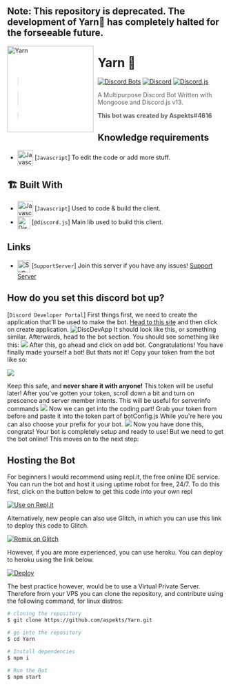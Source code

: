 ## Note: This repository is deprecated. The development of Yarn🧶 has completely halted for the forseeable future.

<img width="200" height="200" align="left" style="float: left; margin: 0 10px 0 0;" alt="Yarn" src="https://cdn.discordapp.com/avatars/814174226037866537/12b5ffa9e8f6f11c25a04818027a18b5.webp?size=1024">

# Yarn 🧶

> [![Discord Bots](https://top.gg/api/widget/status/814174226037866537.svg)](https://top.gg/bot/814174226037866537)
> [![Discord](https://img.shields.io/discord/658976660703543297?logo=discord)](https://discord.gg/GxGTHBC)
> [![Discord.js](https://img.shields.io/badge/discord.js-v13.1.0-blue.svg?logo=npm)](https://github.com/discordjs)

> A Multipurpose Discord Bot Written with Mongoose and Discord.js v13.

> **This bot was created by Aspekts#4616**





## Knowledge requirements

- <img src="https://i.imgur.com/c5d7pwC.png" alt="Javascript" width="36" align="center"> [`Javascript`] To edit the code or add more stuff.

## 🏗️ Built With

- <img src="https://i.imgur.com/c5d7pwC.png" alt="Javascript" width="36" align="center"> [`Javascript`] Used to code & build the client.
- <img src="https://i.imgur.com/I1MGCQ9.png" alt="Discord.js" width="29" align="center"> [`@discord.js`] Main lib used to build this client.

## Links

- <img src="https://i.imgur.com/AoMmUW4.png" alt="SupportServer" width="29" align="center"> [`SupportServer`] Join this server if you have any issues!
  [Support Server](https://discord.gg/HfUFThtgPq)

## How do you set this discord bot up?

[`Discord Developer Portal`] First things first, we need to create the application that'll be used to make the bot.
[Head to this site](https://discord.com/developers/applications) and then click on create application.
<img src="https://i.imgur.com/4TzAGW4.jpg" alt="DiscDevApp"> It should look like this, or something similar. Afterwards, head to the bot section. You should see something like this:
<img src="https://i.imgur.com/nmuUWYS.png"> After this, go ahead and click on add bot. Congratulations! You have finally made yourself a bot! But thats not it! Copy your token from the bot like so:

<img src="https://i.imgur.com/TqPleCm.png">

Keep this safe, and **never share it with anyone!** This token will be useful later! After you've gotten your token, scroll down a bit and turn on prescence and server member intents. This will be useful for serverinfo commands
<img src="https://i.imgur.com/iBPZZ4J.png">
Now we can get into the coding part! Grab your token from before and paste it into the token part of botConfig.js While you're here you can also choose your prefix for your bot.
<img src="https://i.imgur.com/bqbJlMI.png">
Now you have done this, congrats! Your bot is completely setup and ready to use! But we need to get the bot online! This moves on to the next step:

## Hosting the Bot

For beginners I would recommend using repl.it, the free online IDE service. You can run the bot and host it using uptime robot for free, 24/7.
To do this first, click on the button below to get this code into your own repl

[![Use on Repl.it](https://repl.it/badge/github/Yarn-Development/Yarn)](https://repl.it/github/Yarn-Development/Yarn)

Alternatively, new people can also use Glitch, in which you can use this link to deploy this code to Glitch.

[![Remix on Glitch](https://cdn.glitch.com/2703baf2-b643-4da7-ab91-7ee2a2d00b5b%2Fremix-button.svg)](https://glitch.com/edit/#!/import/github/Yarn/https://github.com/Yarn-Development/Yarn)

However, if you are more experienced, you can use heroku. You can deploy to heroku using the link below.

[![Deploy](https://www.herokucdn.com/deploy/button.svg)](https://heroku.com/deploy?template=https://github.com/Yarn-Development/Yarn)

The best practice however, would be to use a Virtual Private Server. Therefore from your VPS you can clone the repository, and contribute using the following command, for linux distros:
```bash
# cloning the repository
$ git clone https://github.com/aspekts/Yarn.git

# go into the repository
$ cd Yarn

# Install dependencies
$ npm i

# Run the Bot
$ npm start
```


